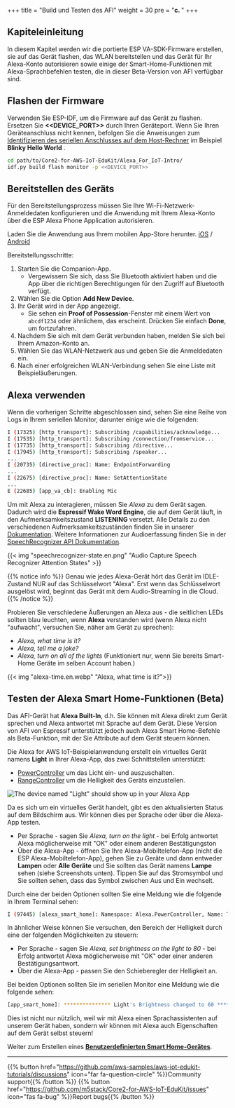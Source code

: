 +++
title = "Build und Testen des AFI"
weight = 30
pre = "<b>c. </b>"
+++

## Kapiteleinleitung
In diesem Kapitel werden wir die portierte ESP VA-SDK-Firmware erstellen, sie auf das Gerät flashen, das WLAN bereitstellen und das Gerät für Ihr Alexa-Konto autorisieren sowie einige der Smart-Home-Funktionen mit Alexa-Sprachbefehlen testen, die in dieser Beta-Version von AFI verfügbar sind.

## Flashen der Firmware
Verwenden Sie ESP-IDF, um die Firmware auf das Gerät zu flashen. Ersetzen Sie **<<DEVICE_PORT>>**  durch Ihren Geräteport. Wenn Sie Ihren Geräteanschluss nicht kennen, befolgen Sie die Anweisungen zum [Identifizieren des seriellen Anschlusses auf dem Host-Rechner](/de/blinky-hello-world/device-provisioning.html#identifying-the-serial-port-on-host-machine) im Beispiel **Blinky Hello World** .
```bash
cd path/to/Core2-for-AWS-IoT-EduKit/Alexa_For_IoT-Intro/
idf.py build flash monitor -p <<DEVICE_PORT>>
```

## Bereitstellen des Geräts
Für den Bereitstellungsprozess müssen Sie Ihre Wi-Fi-Netzwerk-Anmeldedaten konfigurieren und die Anwendung mit Ihrem Alexa-Konto über die ESP Alexa Phone Application autorisieren.

Laden Sie die Anwendung aus Ihrem mobilen App-Store herunter.
[iOS](https://apps.apple.com/in/app/esp-alexa/id1464127534) / [Android](https://play.google.com/store/apps/details?id=com.espressif.provbleavs)

Bereitstellungsschritte:

1. Starten Sie die Companion-App.
   - Vergewissern Sie sich, dass Sie Bluetooth aktiviert haben und die App über die richtigen Berechtigungen für den Zugriff auf Bluetooth verfügt.
2. Wählen Sie die Option **Add New Device**.
3. Ihr Gerät wird in der App angezeigt.
   - Sie sehen ein **Proof of Possession**-Fenster mit einem Wert von `abcdf1234`  oder ähnlichem, das erscheint. Drücken Sie einfach **Done**, um fortzufahren.
4. Nachdem Sie sich mit dem Gerät verbunden haben, melden Sie sich bei Ihrem Amazon-Konto an.
5. Wählen Sie das WLAN-Netzwerk aus und geben Sie die Anmeldedaten ein.
6. Nach einer erfolgreichen WLAN-Verbindung sehen Sie eine Liste mit Beispieläußerungen.

## Alexa verwenden
Wenn die vorherigen Schritte abgeschlossen sind, sehen Sie eine Reihe von Logs in Ihrem seriellen Monitor, darunter einige wie die folgenden:

```bash
I (17325) [http_transport]: Subscribing /capabilities/acknowledge...
I (17535) [http_transport]: Subscribing /connection/fromservice...
I (17735) [http_transport]: Subscribing /directive...
I (17945) [http_transport]: Subscribing /speaker...
...
I (20735) [directive_proc]: Name: EndpointForwarding
...
I (22675) [directive_proc]: Name: SetAttentionState
...
E (22685) [app_va_cb]: Enabling Mic
```

Um mit Alexa zu interagieren, müssen Sie *Alexa* zu dem Gerät sagen. Dadurch wird die **Espressif Wake Word Engine**, die auf dem Gerät läuft, in den Aufmerksamkeitszustand **LISTENING** versetzt. Alle Details zu den verschiedenen Aufmerksamkeitszuständen finden Sie in unserer [Dokumentation](https://developer.amazon.com/en-US/docs/alexa/alexa-voice-service/ux-design-attention.html#states). Weitere Informationen zur Audioerfassung finden Sie in der [SpeechRecognizer API Dokumentation](https://developer.amazon.com/en-US/docs/alexa/alexa-voice-service/avs-speechrecognizer-concepts.html).

{{< img "speechrecognizer-state.en.png" "Audio Capture Speech Recognizer Attention States" >}} 

{{% notice info %}}
Genau wie jedes Alexa-Gerät hört das Gerät im IDLE-Zustand NUR auf das Schlüsselwort "Alexa". Erst wenn das Schlüsselwort ausgelöst wird, beginnt das Gerät mit dem Audio-Streaming in die Cloud.
{{% /notice %}}

Probieren Sie verschiedene Äußerungen an Alexa aus - die seitlichen LEDs sollten blau leuchten, wenn **Alexa** verstanden wird (wenn Alexa nicht "aufwacht", versuchen Sie, näher am Gerät zu sprechen):
* _Alexa, what time is it?_
* _Alexa, tell me a joke?_
* _Alexa, turn on all of the lights_ (Funktioniert nur, wenn Sie bereits Smart-Home Geräte im selben Account haben.)

{{< img "alexa-time.en.webp" "Alexa, what time is it?">}} 

## Testen der Alexa Smart Home-Funktionen (Beta)
Das AFI-Gerät hat **Alexa Built-In**, d.h. Sie können mit Alexa direkt zum Gerät sprechen und Alexa antwortet mit Sprache auf dem Gerät. Diese Version von AFI von Espressif unterstützt jedoch auch Alexa Smart Home-Befehle als Beta-Funktion, mit der Sie Attribute auf dem Gerät steuern können.

Die Alexa for AWS IoT-Beispielanwendung erstellt ein virtuelles Gerät namens **Light** in Ihrer Alexa-App, das zwei Schnittstellen unterstützt:

* [PowerController](https://developer.amazon.com/en-US/docs/alexa/alexa-voice-service/alexa-powercontroller.html) um das Licht ein- und auszuschalten.
* [RangeController](https://developer.amazon.com/en-US/docs/alexa/alexa-voice-service/alexa-rangecontroller.html) um die Helligkeit des Geräts einzustellen.

![The device named "Light" should show up in your Alexa App](building-and-testing-afi/alexa_app-light_device.en.png?height=500px)

Da es sich um ein virtuelles Gerät handelt, gibt es den aktualisierten Status auf dem Bildschirm aus. Wir können dies per Sprache oder über die Alexa-App testen.

* Per Sprache - sagen Sie _Alexa, turn on the light_ - bei Erfolg antwortet Alexa möglicherweise mit "OK" oder einem anderen Bestätigungston
* Über die Alexa-App - öffnen Sie Ihre Alexa-Mobiltelefon-App (nicht die ESP Alexa-Mobiltelefon-App), gehen Sie zu Geräte und dann entweder **Lampen** oder **Alle Geräte** und Sie sollten das Gerät namens **Lampe** sehen (siehe Screenshots unten). Tippen Sie auf das Stromsymbol und Sie sollten sehen, dass das Symbol zwischen Aus und Ein wechselt.

Durch eine der beiden Optionen sollten Sie eine Meldung wie die folgende in Ihrem Terminal sehen:
```bash
I (97445) [alexa_smart_home]: Namespace: Alexa.PowerController, Name: TurnOn
```

In ähnlicher Weise können Sie versuchen, den Bereich der Helligkeit durch eine der folgenden Möglichkeiten zu steuern:

* Per Sprache - sagen Sie _Alexa, set brightness on the light to 80_ - bei Erfolg antwortet Alexa möglicherweise mit "OK" oder einer anderen Bestätigungsantwort.
* Über die Alexa-App - passen Sie den Schieberegler der Helligkeit an.

Bei beiden Optionen sollten Sie im seriellen Monitor eine Meldung wie die folgende sehen:
```bash
[app_smart_home]: *************** Light's Brightness changed to 60 ***************
```

Dies ist nicht nur nützlich, weil wir mit Alexa einen Sprachassistenten auf unserem Gerät haben, sondern wir können mit Alexa auch Eigenschaften auf dem Gerät selbst steuern!

Weiter zum Erstellen eines [**Benutzerdefinierten Smart Home-Gerätes**](/de/intro-to-alexa-for-iot/custom-smart-home-device.html).


---
{{% button href="https://github.com/aws-samples/aws-iot-edukit-tutorials/discussions" icon="far fa-question-circle" %}}Community support{{% /button %}} {{% button href="https://github.com/m5stack/Core2-for-AWS-IoT-EduKit/issues" icon="fas fa-bug" %}}Report bugs{{% /button %}}
